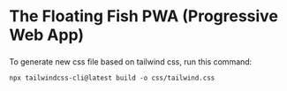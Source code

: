 # The Floating Fish PWA (Progressive Web App)

### 

To generate new css file based on tailwind css, run this command:

```
npx tailwindcss-cli@latest build -o css/tailwind.css
```

